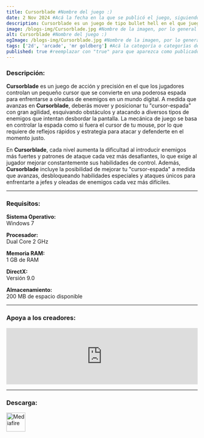 ```yaml
---
title: Cursorblade #Nombre del juego :)
date: 2 Nov 2024 #Acá la fecha en la que se publicó el juego, siguiendo este formato: Dia "30", Mes "Oct", Año "2024" = como debe quedar: 30 Oct 2024
description: Cursorblade es un juego de tipo bullet hell en el que juegas como el cursor, luchando a través de oleadas de enemigos. Combina armas y objetos para volverte más poderoso con tus propias configuraciones únicas. ¡Rebanar, esquivar, mejorar y repetir! #Acá una mini descripción del juego
image: /blogs-img/Cursorblade.jpg #Nombre de la imagen, por lo general es exactamente el mismo nombre que el juego excluyendo lo ":" (Dos puntos)
alt: Cursorblade #Nombre del juego :)
ogImage: /blogs-img/Cursorblade.jpg #Nombre de la imagen, por lo general es exactamente el mismo nombre que el juego excluyendo lo ":" (Dos puntos)
tags: ['2d', 'arcade', 'mr goldberg'] #Acá la categoría o categorías del juego, si es más de una se coloca en este formato: ['categoría1', 'categoría2']
published: true #reemplazar con "true" para que aparezca como publicado
---
```


<!--En VSCode seleccionando una palabra, por ejemplo: "Cursorblade" y apretando Ctrl+F2 se seleccionan todas las palabras iguales-->

### Descripción:
**Cursorblade** es un juego de acción y precisión en el que los jugadores controlan un pequeño cursor que se convierte en una poderosa espada para enfrentarse a oleadas de enemigos en un mundo digital. A medida que avanzas en **Cursorblade**, deberás mover y posicionar tu "cursor-espada" con gran agilidad, esquivando obstáculos y atacando a diversos tipos de enemigos que intentan desbordar la pantalla. La mecánica de juego se basa en controlar la espada como si fuera el cursor de tu mouse, por lo que requiere de reflejos rápidos y estrategia para atacar y defenderte en el momento justo.

En **Cursorblade**, cada nivel aumenta la dificultad al introducir enemigos más fuertes y patrones de ataque cada vez más desafiantes, lo que exige al jugador mejorar constantemente sus habilidades de control. Además, **Cursorblade** incluye la posibilidad de mejorar tu "cursor-espada" a medida que avanzas, desbloqueando habilidades especiales y ataques únicos para enfrentarte a jefes y oleadas de enemigos cada vez más difíciles.

<!--Prompt para Chat-GPT: Hazme una descripción para el juego "Cursorblade" y cada que menciones "Cursorblade" ponlo en negrita -->

---

### Requisitos:
**Sistema Operativo:**  
Windows 7

**Procesador:**  
Dual Core 2 GHz

**Memoria RAM:**  
1 GB de RAM

**DirectX:**  
Versión 9.0

**Almacenamiento:**  
200 MB de espacio disponible

<!--Si falta o sobra un requisito se quita o se agrega manteniendo el mismo formato-->

---

### Apoya a los creadores:
<iframe src="https://store.steampowered.com/widget/2449040/" frameborder="0" style="background-color: transparent; width: 100% !important; aspect-ratio: 646 / 190;"></iframe>

<!--Reemplazar los numeros (AppID) del juego (en este caso 2668510) por el numero (AppID) correspondiente con el juego a publicar-->
<!--El AppID se encuentra en la URL del Juego en Steam-->

---

### Descarga:

[<img src="https://gist.github.com/cxmeel/0dbc95191f239b631c3874f4ccf114e2/raw/download.svg" alt="Mediafire" height="50" />](https://www.mediafire.com/file/fi7ab167cw15y1t/Cursorblade.zip/file)

<!-- # se debe reemplazar por el link de descarga-->

<!--NOMBRE-DEL-SERVICIO se debe reemplazar por el servicio donde está subido el juego-->